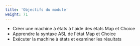 ```yaml
---
title: 'Objectifs du module'
weight: 71
---
```


- Créer une machine à états à l'aide des états Map et Choice
- Apprendre la syntaxe ASL de l'état Map et Choice
- Exécuter la machine à états et examiner les résultats